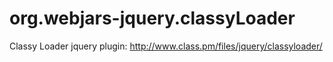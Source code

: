 # org.webjars-jquery.classyLoader
Classy Loader jquery plugin: http://www.class.pm/files/jquery/classyloader/
